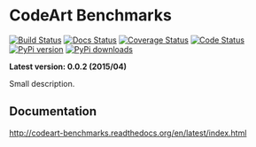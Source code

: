 CodeArt Benchmarks
======================

[![Build Status](https://travis-ci.org/paulocheque/codeart-benchmarks.png?branch=master)](https://travis-ci.org/paulocheque/codeart-benchmarks)
[![Docs Status](https://readthedocs.org/projects/codeart-benchmarks/badge/?version=latest)](http://codeart-benchmarks.readthedocs.org/en/latest/index.html)
[![Coverage Status](https://coveralls.io/repos/paulocheque/codeart-benchmarks/badge.png?branch=master)](https://coveralls.io/r/paulocheque/codeart-benchmarks?branch=master)
[![Code Status](https://landscape.io/github/paulocheque/codeart-benchmarks/master/landscape.png)](https://landscape.io/github/paulocheque/codeart-benchmarks/)
[![PyPi version](https://pypip.in/v/codeart-benchmarks/badge.png)](https://crate.io/packages/codeart-benchmarks/)
[![PyPi downloads](https://pypip.in/d/codeart-benchmarks/badge.png)](https://crate.io/packages/codeart-benchmarks/)

**Latest version: 0.0.2 (2015/04)**

Small description.

Documentation
-------------

http://codeart-benchmarks.readthedocs.org/en/latest/index.html
